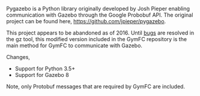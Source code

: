 Pygazebo is a Python library originally developed by Josh Pieper enabling communication with Gazebo through the
Google Probobuf API. The original project can be found here, https://github.com/jpieper/pygazebo.

This project appears to be abandoned as of 2016. Until [bugs](
#https://bitbucket.org/osrf/gazebo/issues/2397/gzserver-doesnt-close-disconnected-sockets
) are resolved in the gz tool, this modified version included in the GymFC
repository is the main method for GymFC to communicate
with Gazebo. 

Changes, 
* Support for Python 3.5+
* Support for Gazebo 8

Note, only Protobuf messages that are required by GymFC are included.
